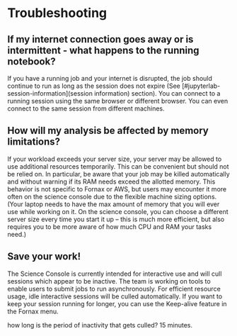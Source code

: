 # Troubleshooting

## If my internet connection goes away or is intermittent - what happens to the running notebook?

If you have a running job and your internet is disrupted, the job should continue to run as long as the session does not expire (See [#jupyterlab-session-information](session information) section). You can connect to a running session using the same browser or different browser. You can even connect to the same session from different machines.


## How will my analysis be affected by memory limitations?
If your workload exceeds your server size, your server may be allowed to use additional resources temporarily. This can be convenient but should not be relied on. In particular, be aware that your job may be killed automatically and without warning if its RAM needs exceed the allotted memory. This behavior is not specific to Fornax or AWS, but users may encounter it more often on the science console due to the flexible machine sizing options. (Your laptop needs to have the max amount of memory that you will ever use while working on it. On the science console, you can choose a different server size every time you start it up – this is much more efficient, but also requires you to be more aware of how much CPU and RAM your tasks need.)

## Save your work!
The Science Console is currently intended for interactive use and will cull sessions which appear to be inactive. The team is working on tools to enable users to submit jobs to run asynchronously. For efficient resource usage, idle interactive sessions will be culled automatically. If you want to keep your session running for longer, you can use the Keep-alive feature in the Fornax menu.

how long is the period of inactivity that gets culled? 15 minutes.
